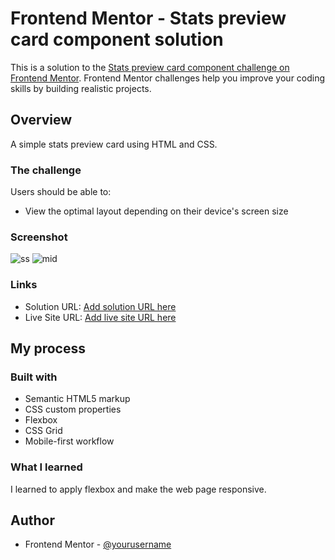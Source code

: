 # Frontend Mentor - Stats preview card component solution

This is a solution to the [Stats preview card component challenge on Frontend Mentor](https://www.frontendmentor.io/challenges/stats-preview-card-component-8JqbgoU62). Frontend Mentor challenges help you improve your coding skills by building realistic projects.

## Overview
A simple stats preview card using HTML and CSS.
### The challenge
Users should be able to:
- View the optimal layout depending on their device's screen size
### Screenshot
![ss](https://user-images.githubusercontent.com/80235375/118089152-af02a180-b3e5-11eb-8ed9-ca93fc82066f.png)
![mid](https://user-images.githubusercontent.com/80235375/118089186-ba55cd00-b3e5-11eb-8655-b32b0a5c9bd0.png)

### Links

- Solution URL: [Add solution URL here](https://your-solution-url.com)
- Live Site URL: [Add live site URL here](https://your-live-site-url.com)

## My process

### Built with

- Semantic HTML5 markup
- CSS custom properties
- Flexbox
- CSS Grid
- Mobile-first workflow

### What I learned

I learned to apply flexbox and make the web page responsive.

## Author
- Frontend Mentor - [@yourusername](https://www.frontendmentor.io/profile/riyasai22)
